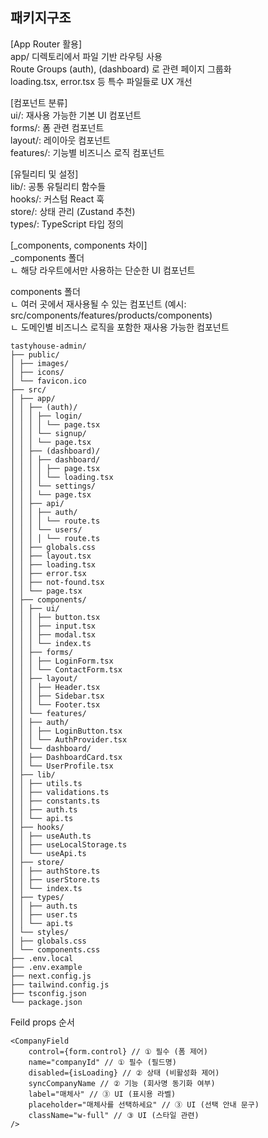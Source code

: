 ## 패키지구조

[App Router 활용]  
app/ 디렉토리에서 파일 기반 라우팅 사용  
Route Groups (auth), (dashboard) 로 관련 페이지 그룹화  
loading.tsx, error.tsx 등 특수 파일들로 UX 개선

[컴포넌트 분류]  
ui/: 재사용 가능한 기본 UI 컴포넌트  
forms/: 폼 관련 컴포넌트  
layout/: 레이아웃 컴포넌트  
features/: 기능별 비즈니스 로직 컴포넌트

[유틸리티 및 설정]  
lib/: 공통 유틸리티 함수들  
hooks/: 커스텀 React 훅  
store/: 상태 관리 (Zustand 추천)  
types/: TypeScript 타입 정의

[_components, components 차이]  
\_components 폴더  
ㄴ 해당 라우트에서만 사용하는 단순한 UI 컴포넌트

components 폴더  
ㄴ 여러 곳에서 재사용될 수 있는 컴포넌트 (예시: src/components/features/products/components)  
ㄴ 도메인별 비즈니스 로직을 포함한 재사용 가능한 컴포넌트

```
tastyhouse-admin/
├── public/
│ ├── images/
│ ├── icons/
│ └── favicon.ico
├── src/
│ ├── app/
│ │ ├── (auth)/
│ │ │ ├── login/
│ │ │ │ └── page.tsx
│ │ │ └── signup/
│ │ │ └── page.tsx
│ │ ├── (dashboard)/
│ │ │ ├── dashboard/
│ │ │ │ ├── page.tsx
│ │ │ │ └── loading.tsx
│ │ │ └── settings/
│ │ │ └── page.tsx
│ │ ├── api/
│ │ │ ├── auth/
│ │ │ │ └── route.ts
│ │ │ └── users/
│ │ │ │ └── route.ts
│ │ ├── globals.css
│ │ ├── layout.tsx
│ │ ├── loading.tsx
│ │ ├── error.tsx
│ │ ├── not-found.tsx
│ │ └── page.tsx
│ ├── components/
│ │ ├── ui/
│ │ │ ├── button.tsx
│ │ │ ├── input.tsx
│ │ │ ├── modal.tsx
│ │ │ └── index.ts
│ │ ├── forms/
│ │ │ ├── LoginForm.tsx
│ │ │ └── ContactForm.tsx
│ │ ├── layout/
│ │ │ ├── Header.tsx
│ │ │ ├── Sidebar.tsx
│ │ │ └── Footer.tsx
│ │ └── features/
│ │ ├── auth/
│ │ │ ├── LoginButton.tsx
│ │ │ └── AuthProvider.tsx
│ │ └── dashboard/
│ │ ├── DashboardCard.tsx
│ │ └── UserProfile.tsx
│ ├── lib/
│ │ ├── utils.ts
│ │ ├── validations.ts
│ │ ├── constants.ts
│ │ ├── auth.ts
│ │ └── api.ts
│ ├── hooks/
│ │ ├── useAuth.ts
│ │ ├── useLocalStorage.ts
│ │ └── useApi.ts
│ ├── store/
│ │ ├── authStore.ts
│ │ ├── userStore.ts
│ │ └── index.ts
│ ├── types/
│ │ ├── auth.ts
│ │ ├── user.ts
│ │ └── api.ts
│ └── styles/
│ ├── globals.css
│ └── components.css
├── .env.local
├── .env.example
├── next.config.js
├── tailwind.config.js
├── tsconfig.json
└── package.json
```

Feild props 순서

```
<CompanyField
    control={form.control} // ① 필수 (폼 제어)
    name="companyId" // ① 필수 (필드명)
    disabled={isLoading} // ② 상태 (비활성화 제어)
    syncCompanyName // ② 기능 (회사명 동기화 여부)
    label="매체사" // ③ UI (표시용 라벨)
    placeholder="매체사를 선택하세요" // ③ UI (선택 안내 문구)
    className="w-full" // ③ UI (스타일 관련)
/>
```
